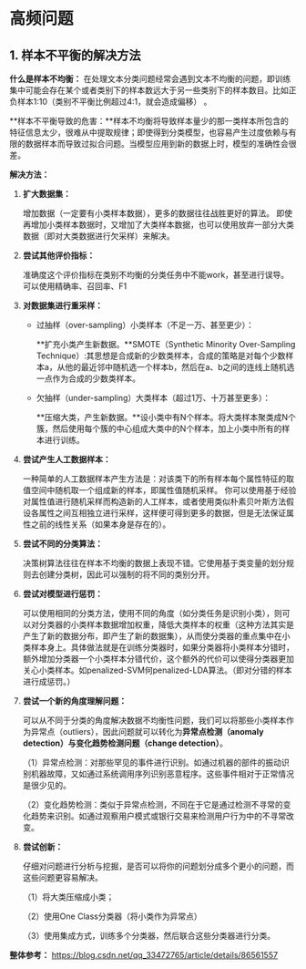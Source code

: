 # 高频问题

## 1. 样本不平衡的解决方法 

**什么是样本不均衡：** 在处理文本分类问题经常会遇到文本不均衡的问题，即训练集中可能会存在某个或者类别下的样本数远大于另一些类别下的样本数目。比如正负样本1:10（类别不平衡比例超过4:1，就会造成偏移） 。

**样本不平衡导致的危害：**样本不均衡将导致样本量少的那一类样本所包含的特征信息太少，很难从中提取规律；即使得到分类模型，也容易产生过度依赖与有限的数据样本而导致过拟合问题。当模型应用到新的数据上时，模型的准确性会很差。

**解决方法：**

1. **扩大数据集：**

   增加数据（一定要有小类样本数据），更多的数据往往战胜更好的算法。 即使再增加小类样本数据时，又增加了大类样本数据，也可以使用放弃一部分大类数据（即对大类数据进行欠采样）来解决。 

2. **尝试其他评价指标：**

   准确度这个评价指标在类别不均衡的分类任务中不能work，甚至进行误导。可以使用精确率、召回率、F1

3. **对数据集进行重采样：**

   - 过抽样（over-sampling）小类样本（不足一万、甚至更少）：

     **扩充小类产生新数据。**SMOTE（Synthetic Minority Over-Sampling Technique）:其思想是合成新的少数类样本，合成的策略是对每个少数样本a，从他的最近邻中随机选一个样本b，然后在a、b之间的连线上随机选一点作为合成的少数类样本。

   - 欠抽样（under-sampling）大类样本（超过1万、十万甚至更多）：

     **压缩大类，产生新数据。**设小类中有N个样本。将大类样本聚类成N个簇，然后使用每个簇的中心组成大类中的N个样本，加上小类中所有的样本进行训练。

4. **尝试产生人工数据样本：**

   一种简单的人工数据样本产生方法是：对该类下的所有样本每个属性特征的取值空间中随机取一个组成新的样本，即属性值随机采样。 你可以使用基于经验对属性值进行随机采样而构造新的人工样本，或者使用类似朴素贝叶斯方法假设各属性之间互相独立进行采样，这样便可得到更多的数据，但是无法保证属性之前的线性关系（如果本身是存在的）。  

5. **尝试不同的分类算法：**

   决策树算法往往在样本不均衡的数据上表现不错。它使用基于类变量的划分规则去创建分类树，因此可以强制的将不同的类别分开。

6. **尝试对模型进行惩罚：**

   可以使用相同的分类方法，使用不同的角度（如分类任务是识别小类），则可以对分类器的小类样本数据增加权重，降低大类样本的权重（这种方法其实是产生了新的数据分布，即产生了新的数据集），从而使分类器的重点集中在小类样本身上。具体做法就是在训练分类器时，如果分类器将小类样本分错时，额外增加分类器一个小类样本分错代价，这个额外的代价可以使得分类器更加关心小类样本。如penalized-SVM何penalized-LDA算法。（即对分错的样本进行成惩罚。）

7. **尝试一个新的角度理解问题：**

   可以从不同于分类的角度解决数据不均衡性问题，我们可以将那些小类样本作为异常点（outliers），因此问题就可以转化为**异常点检测（anomaly detection）**与**变化趋势检测问题（change detection）**。

   （1）异常点检测：对那些罕见的事件进行识别。如通过机器的部件的振动识别机器故障，又如通过系统调用序列识别恶意程序。这些事件相对于正常情况是很少见的。

   （2）变化趋势检测：类似于异常点检测，不同在于它是通过检测不寻常的变化趋势来识别。如通过观察用户模式或银行交易来检测用户行为中的不寻常改变。

8. **尝试创新：**

   仔细对问题进行分析与挖掘，是否可以将你的问题划分成多个更小的问题，而这些问题更容易解决。

   （1）将大类压缩成小类；

   （2）使用One Class分类器（将小类作为异常点）

   （3）使用集成方式，训练多个分类器，然后联合这些分类器进行分类。



**整体参考：**  https://blog.csdn.net/qq_33472765/article/details/86561557 